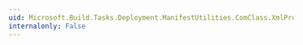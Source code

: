 ```yaml
---
uid: Microsoft.Build.Tasks.Deployment.ManifestUtilities.ComClass.XmlProgId
internalonly: False
---
```

